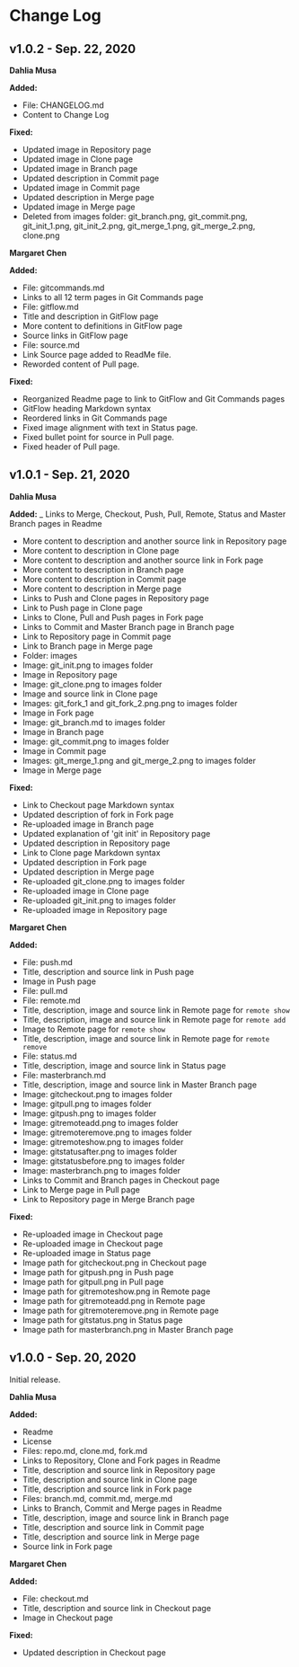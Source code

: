 # Change Log

## v1.0.2 - Sep. 22, 2020

**Dahlia Musa**

**Added:**
- File: CHANGELOG.md
- Content to Change Log

**Fixed:**
- Updated image in Repository page
- Updated image in Clone page
- Updated image in Branch page
- Updated description in Commit page
- Updated image in Commit page
- Updated description in Merge page
- Updated image in Merge page
- Deleted from images folder: git_branch.png, git_commit.png, git_init_1.png, 
git_init_2.png, git_merge_1.png, git_merge_2.png, clone.png

**Margaret Chen**

**Added:**
- File: gitcommands.md
- Links to all 12 term pages in Git Commands page
- File: gitflow.md
- Title and description in GitFlow page
- More content to definitions in GitFlow page
- Source links in GitFlow page
- File: source.md
- Link Source page added to ReadMe file.
- Reworded content of Pull page.


**Fixed:**
- Reorganized Readme page to link to GitFlow and Git Commands pages
- GitFlow heading Markdown syntax
- Reordered links in Git Commands page
- Fixed image alignment with text in Status page.
- Fixed bullet point for source in Pull page.
- Fixed header of Pull page.


## v1.0.1 - Sep. 21, 2020

**Dahlia Musa**

**Added:**
_ Links to Merge, Checkout, Push, Pull, Remote, Status and Master Branch pages in Readme
- More content to description and another source link in Repository page
- More content to description in Clone page
- More content to description and another source link in Fork page
- More content to description in Branch page
- More content to description in Commit page
- More content to description in Merge page
- Links to Push and Clone pages in Repository page
- Link to Push page in Clone page
- Links to Clone, Pull and Push pages in Fork page
- Links to Commit and Master Branch page in Branch page
- Link to Repository page in Commit page
- Link to Branch page in Merge page
- Folder: images
- Image: git_init.png to images folder
- Image in Repository page
- Image: git_clone.png to images folder
- Image and source link in Clone page
- Images: git_fork_1 and git_fork_2.png.png to images folder
- Image in Fork page
- Image: git_branch.md to images folder
- Image in Branch page
- Image: git_commit.png to images folder
- Image in Commit page
- Images: git_merge_1.png and git_merge_2.png to images folder
- Image in Merge page

**Fixed:**
- Link to Checkout page Markdown syntax
- Updated description of fork in Fork page
- Re-uploaded image in Branch page
- Updated explanation of 'git init' in Repository page
- Updated description in Repository page
- Link to Clone page Markdown syntax
- Updated description in Fork page
- Updated description in Merge page
- Re-uploaded git_clone.png to images folder
- Re-uploaded image in Clone page
- Re-uploaded git_init.png to images folder
- Re-uploaded image in Repository page

**Margaret Chen**

**Added:**
- File: push.md
- Title, description and source link in Push page
- Image in Push page
- File: pull.md
- File: remote.md
- Title, description, image and source link in Remote page for `remote show`
- Title, description, image and source link in Remote page for `remote add`
- Image to Remote page for `remote show`
- Title, description, image and source link in Remote page for `remote remove`
- File: status.md
- Title, description, image and source link in Status page
- File: masterbranch.md
- Title, description, image and source link in Master Branch page
- Image: gitcheckout.png to images folder
- Image: gitpull.png to images folder
- Image: gitpush.png to images folder
- Image: gitremoteadd.png to images folder
- Image: gitremoteremove.png to images folder
- Image: gitremoteshow.png to images folder
- Image: gitstatusafter.png to images folder
- Image: gitstatusbefore.png to images folder
- Image: masterbranch.png to images folder
- Links to Commit and Branch pages in Checkout page
- Link to Merge page in Pull page
- Link to Repository page in Merge Branch page

**Fixed:**
- Re-uploaded image in Checkout page
- Re-uploaded image in Checkout page
- Re-uploaded image in Status page
- Image path for gitcheckout.png in Checkout page
- Image path for gitpush.png in Push page
- Image path for gitpull.png in Pull page
- Image path for gitremoteshow.png in Remote page
- Image path for gitremoteadd.png in Remote page
- Image path for gitremoteremove.png in Remote page
- Image path for gitstatus.png in Status page
- Image path for masterbranch.png in Master Branch page

## v1.0.0 - Sep. 20, 2020

Initial release.

**Dahlia Musa**

**Added:**
- Readme
- License
- Files: repo.md, clone.md, fork.md
- Links to Repository, Clone and Fork pages in Readme
- Title, description and source link in Repository page
- Title, description and source link in Clone page
- Title, description and source link in Fork page
- Files: branch.md, commit.md, merge.md
- Links to Branch, Commit and Merge pages in Readme
- Title, description, image and source link in Branch page
- Title, description and source link in Commit page
- Title, description and source link in Merge page
- Source link in Fork page

**Margaret Chen**

**Added:**
- File: checkout.md
- Title, description and source link in Checkout page
- Image in Checkout page

**Fixed:**
- Updated description in Checkout page